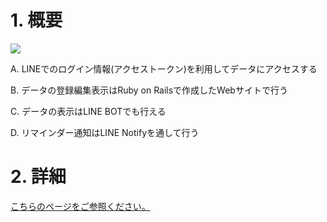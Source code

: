 # 1. 概要
![](https://user-images.githubusercontent.com/73627898/126056243-1f428e1e-3e28-4f92-98c8-9b1f81cc2138.png)

A. LINEでのログイン情報(アクセストークン)を利用してデータにアクセスする

B. データの登録編集表示はRuby on Railsで作成したWebサイトで行う

C. データの表示はLINE BOTでも行える

D. リマインダー通知はLINE Notifyを通して行う

# 2. 詳細
[こちらのページをご参照ください。](https://zenn.dev/kaiyu/articles/8bd1c5b69edf38)